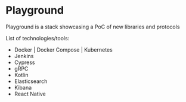 # Playground

Playground is a stack showcasing a PoC of new libraries and protocols

List of technologies/tools:
- Docker | Docker Compose | Kubernetes
- Jenkins
- Cypress
- gRPC
- Kotlin
- Elasticsearch
- Kibana
- React Native
